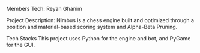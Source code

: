 Members
Tech: Reyan Ghanim

Project Description:
Nimbus is a chess engine built and optimized through a position and material-based scoring system and Alpha-Beta Pruning.

Tech Stacks
This project uses Python for the engine and bot, and PyGame for the GUI.
